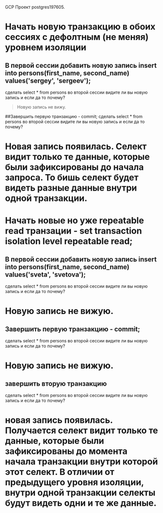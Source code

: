 GCP Проект postgres197605.

# Начать новую транзакцию в обоих сессиях с дефолтным (не меняя) уровнем изоляции

## В первой сессии добавить новую запись insert into persons(first_name, second_name) values('sergey', 'sergeev');
сделать select * from persons во второй сессии
видите ли вы новую запись и если да то почему?
> Новую запись не вижу.

##Завершить первую транзакцию - commit;
сделать select * from persons во второй сессии
видите ли вы новую запись и если да то почему?
# Новая запись появилась. Селект видит только те данные, которые были зафиксированы до начала запроса. То бишь селект будет видеть разные данные внутри одной транзакции.


# Начать новые но уже repeatable read транзации - set transaction isolation level repeatable read;

## В первой сессии добавить новую запись insert into persons(first_name, second_name) values('sveta', 'svetova');
сделать select * from persons во второй сессии
видите ли вы новую запись и если да то почему?
# Новую запись не вижую.

## Завершить первую транзакцию - commit;
сделать select * from persons во второй сессии
видите ли вы новую запись и если да то почему?
# Новую запись не вижую.

## завершить вторую транзакцию
сделать select * from persons во второй сессии
видите ли вы новую запись и если да то почему? 
# новая запись появилась. Получается селект видит только те данные, которые были зафиксированы до момента начала транзакции внутри которой этот селект. В отличии от предыдущего уровня изоляции, внутри одной транзакции селекты будут видеть одни и те же данные.
